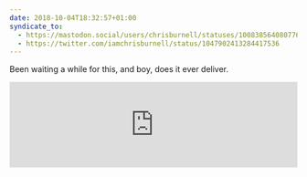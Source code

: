 ```yaml
---
date: 2018-10-04T18:32:57+01:00
syndicate_to:
  - https://mastodon.social/users/chrisburnell/statuses/100838564080776825
  - https://twitter.com/iamchrisburnell/status/1047902413284417536
---
```


Been waiting a while for this, and boy, does it ever deliver.

<iframe width="100%" height="150" src="https://embed.song.link/?url=spotify:track:1gnwGVoG7V08vMX3hyr90x&theme=dark" frameborder="0" allowtransparency sandbox="allow-same-origin allow-scripts allow-presentation allow-popups allow-popups-to-escape-sandbox"><span class="canada">Sorry</span>, this widget requires JavaScript, but you can still check it out <a :href="`https://album.link/s/2MdTsQBOs71AZuqETMyLY2`">over on Odesli</a>!</iframe>
